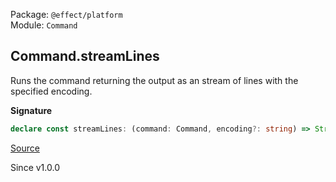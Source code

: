 Package: `@effect/platform`<br />
Module: `Command`<br />

## Command.streamLines

Runs the command returning the output as an stream of lines with the
specified encoding.

**Signature**

```ts
declare const streamLines: (command: Command, encoding?: string) => Stream<string, PlatformError, CommandExecutor>
```

[Source](https://github.com/Effect-TS/effect/tree/main/packages/platform/src/Command.ts#L236)

Since v1.0.0